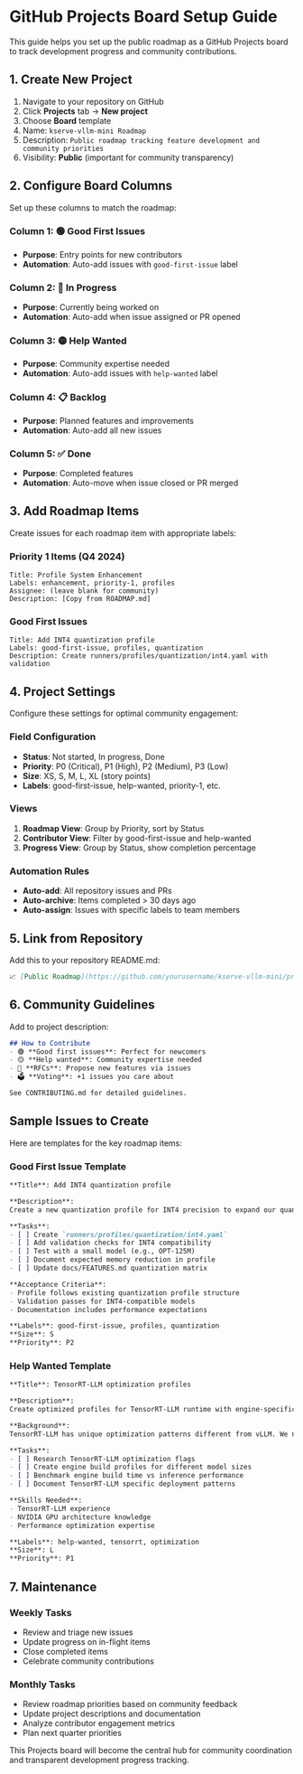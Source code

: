# GitHub Projects Board Setup Guide

This guide helps you set up the public roadmap as a GitHub Projects board to track development progress and community contributions.

## 1. Create New Project

1. Navigate to your repository on GitHub
2. Click **Projects** tab → **New project**
3. Choose **Board** template
4. Name: `kserve-vllm-mini Roadmap`
5. Description: `Public roadmap tracking feature development and community priorities`
6. Visibility: **Public** (important for community transparency)

## 2. Configure Board Columns

Set up these columns to match the roadmap:

### Column 1: 🟢 Good First Issues
- **Purpose**: Entry points for new contributors
- **Automation**: Auto-add issues with `good-first-issue` label

### Column 2: 🔄 In Progress
- **Purpose**: Currently being worked on
- **Automation**: Auto-add when issue assigned or PR opened

### Column 3: 🟡 Help Wanted
- **Purpose**: Community expertise needed
- **Automation**: Auto-add issues with `help-wanted` label

### Column 4: 📋 Backlog
- **Purpose**: Planned features and improvements
- **Automation**: Auto-add all new issues

### Column 5: ✅ Done
- **Purpose**: Completed features
- **Automation**: Auto-move when issue closed or PR merged

## 3. Add Roadmap Items

Create issues for each roadmap item with appropriate labels:

### Priority 1 Items (Q4 2024)
```
Title: Profile System Enhancement
Labels: enhancement, priority-1, profiles
Assignee: (leave blank for community)
Description: [Copy from ROADMAP.md]
```

### Good First Issues
```
Title: Add INT4 quantization profile
Labels: good-first-issue, profiles, quantization
Description: Create runners/profiles/quantization/int4.yaml with validation
```

## 4. Project Settings

Configure these settings for optimal community engagement:

### Field Configuration
- **Status**: Not started, In progress, Done
- **Priority**: P0 (Critical), P1 (High), P2 (Medium), P3 (Low)
- **Size**: XS, S, M, L, XL (story points)
- **Labels**: good-first-issue, help-wanted, priority-1, etc.

### Views
1. **Roadmap View**: Group by Priority, sort by Status
2. **Contributor View**: Filter by good-first-issue and help-wanted
3. **Progress View**: Group by Status, show completion percentage

### Automation Rules
- **Auto-add**: All repository issues and PRs
- **Auto-archive**: Items completed > 30 days ago
- **Auto-assign**: Issues with specific labels to team members

## 5. Link from Repository

Add this to your repository README.md:
```markdown
📈 [Public Roadmap](https://github.com/yourusername/kserve-vllm-mini/projects/1) - Track our development progress
```

## 6. Community Guidelines

Add to project description:
```markdown
## How to Contribute
- 🟢 **Good first issues**: Perfect for newcomers
- 🟡 **Help wanted**: Community expertise needed
- 📝 **RFCs**: Propose new features via issues
- 🗳️ **Voting**: +1 issues you care about

See CONTRIBUTING.md for detailed guidelines.
```

## Sample Issues to Create

Here are templates for the key roadmap items:

### Good First Issue Template
```markdown
**Title**: Add INT4 quantization profile

**Description**:
Create a new quantization profile for INT4 precision to expand our quantization testing suite.

**Tasks**:
- [ ] Create `runners/profiles/quantization/int4.yaml`
- [ ] Add validation checks for INT4 compatibility
- [ ] Test with a small model (e.g., OPT-125M)
- [ ] Document expected memory reduction in profile
- [ ] Update docs/FEATURES.md quantization matrix

**Acceptance Criteria**:
- Profile follows existing quantization profile structure
- Validation passes for INT4-compatible models
- Documentation includes performance expectations

**Labels**: good-first-issue, profiles, quantization
**Size**: S
**Priority**: P2
```

### Help Wanted Template
```markdown
**Title**: TensorRT-LLM optimization profiles

**Description**:
Create optimized profiles for TensorRT-LLM runtime with engine-specific configurations.

**Background**:
TensorRT-LLM has unique optimization patterns different from vLLM. We need community expertise to create profiles that showcase its strengths.

**Tasks**:
- [ ] Research TensorRT-LLM optimization flags
- [ ] Create engine build profiles for different model sizes
- [ ] Benchmark engine build time vs inference performance
- [ ] Document TensorRT-LLM specific deployment patterns

**Skills Needed**:
- TensorRT-LLM experience
- NVIDIA GPU architecture knowledge
- Performance optimization expertise

**Labels**: help-wanted, tensorrt, optimization
**Size**: L
**Priority**: P1
```

## 7. Maintenance

### Weekly Tasks
- Review and triage new issues
- Update progress on in-flight items
- Close completed items
- Celebrate community contributions

### Monthly Tasks
- Review roadmap priorities based on community feedback
- Update project descriptions and documentation
- Analyze contributor engagement metrics
- Plan next quarter priorities

This Projects board will become the central hub for community coordination and transparent development progress tracking.
